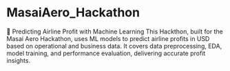 # MasaiAero_Hackathon
🚀 Predicting Airline Profit with Machine Learning  This Hackthon, built for the Masai Aero Hackathon, uses ML models to predict airline profits in USD based on operational and business data. It covers data preprocessing, EDA, model training, and performance evaluation, delivering accurate profit insights.
